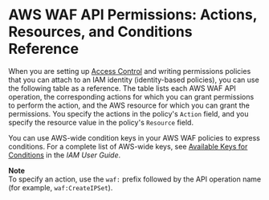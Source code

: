 # AWS WAF API Permissions: Actions, Resources, and Conditions Reference<a name="waf-api-permissions-ref"></a>

When you are setting up [Access Control](waf-auth-and-access-control.md#access-control) and writing permissions policies that you can attach to an IAM identity \(identity\-based policies\), you can use the following table as a reference\. The table lists each AWS WAF API operation, the corresponding actions for which you can grant permissions to perform the action, and the AWS resource for which you can grant the permissions\. You specify the actions in the policy's `Action` field, and you specify the resource value in the policy's `Resource` field\. 

You can use AWS\-wide condition keys in your AWS WAF policies to express conditions\. For a complete list of AWS\-wide keys, see [Available Keys for Conditions](http://docs.aws.amazon.com/IAM/latest/UserGuide/reference_policies_elements.html#AvailableKeys) in the *IAM User Guide*\. 

**Note**  
To specify an action, use the `waf:` prefix followed by the API operation name \(for example, `waf:CreateIPSet`\)\.